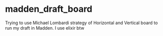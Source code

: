 # madden_draft_board
Trying to use Michael Lombardi strategy of Horizontal and Vertical board to run my draft in Madden. I use elixir btw
